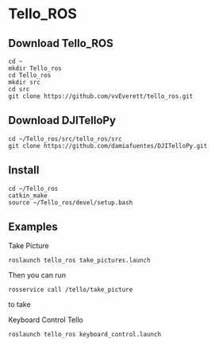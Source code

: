 # Tello_ROS
## Download Tello_ROS
```
cd ~
mkdir Tello_ros
cd Tello_ros
mkdir src
cd src
git clone https://github.com/vvEverett/tello_ros.git
```
## Download DJITelloPy
```
cd ~/Tello_ros/src/tello_ros/src
git clone https://github.com/damiafuentes/DJITelloPy.git
```
## Install
```
cd ~/Tello_ros
catkin_make
source ~/Tello_ros/devel/setup.bash
```
## Examples
Take Picture
```
roslaunch tello_ros take_pictures.launch
```
Then you can run
```
rosservice call /tello/take_picture
```
to take

Keyboard Control Tello
```
roslaunch tello_ros keyboard_control.launch
```
